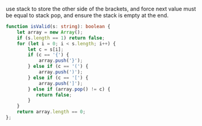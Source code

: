 use stack to store the other side of the brackets, and force next value must be equal to stack pop, and ensure the stack is empty at the end.

``` typescript
function isValid(s: string): boolean {
    let array = new Array();
    if (s.length == 1) return false;
    for (let i = 0; i < s.length; i++) {
        let c = s[i];
        if (c == '{') {
            array.push('}');
        } else if (c == '(') {
            array.push(')');
        } else if (c == '[') {
            array.push(']');
        } else if (array.pop() != c) {
           return false;
        } 
    }
    return array.length == 0;
};
```
